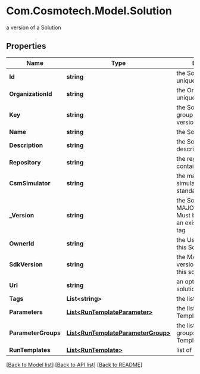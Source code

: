 # Com.Cosmotech.Model.Solution
a version of a Solution

## Properties

Name | Type | Description | Notes
------------ | ------------- | ------------- | -------------
**Id** | **string** | the Solution version unique identifier | [optional] [readonly] 
**OrganizationId** | **string** | the Organization unique identifier | [optional] [readonly] 
**Key** | **string** | the Solution key which group Solution versions | [optional] 
**Name** | **string** | the Solution name | [optional] 
**Description** | **string** | the Solution description | [optional] 
**Repository** | **string** | the registry repository containing the image | [optional] 
**CsmSimulator** | **string** | the main Cosmo Tech simulator name used in standard Run Template | [optional] 
**_Version** | **string** | the Solution version MAJOR.MINOR.PATCH. Must be aligned with an existing repository tag | [optional] 
**OwnerId** | **string** | the User id which own this Solution | [optional] [readonly] 
**SdkVersion** | **string** | the MAJOR.MINOR version used to build this solution | [optional] 
**Url** | **string** | an optional URL link to solution page | [optional] 
**Tags** | **List&lt;string&gt;** | the list of tags | [optional] 
**Parameters** | [**List&lt;RunTemplateParameter&gt;**](RunTemplateParameter.md) | the list of Run Template Parameters | [optional] 
**ParameterGroups** | [**List&lt;RunTemplateParameterGroup&gt;**](RunTemplateParameterGroup.md) | the list of parameters groups for the Run Templates | [optional] 
**RunTemplates** | [**List&lt;RunTemplate&gt;**](RunTemplate.md) | list of Run Template | [optional] 

[[Back to Model list]](../README.md#documentation-for-models) [[Back to API list]](../README.md#documentation-for-api-endpoints) [[Back to README]](../README.md)

